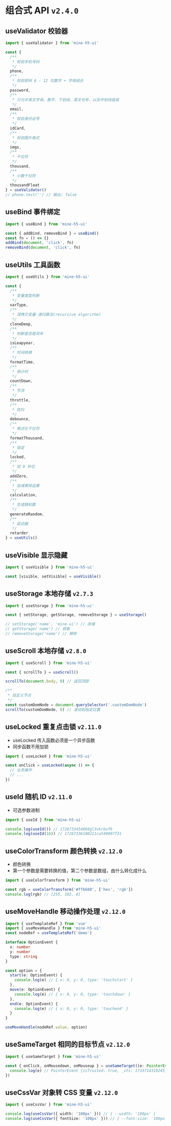 # 组合式 API `v2.4.0`

## useValidator 校验器

```js
import { useValidator } from 'mine-h5-ui'

const {
  /**
   * 校验手机号码
   */
  phone,
  /**
   * 校验密码 6 - 12 位数字 + 字母组合
   */
  password,
  /**
   * 只允许英文字母、数字、下划线、英文句号、以及中划线组成
   */
  email,
  /**
   * 校验身份证号
   */
  idCard,
  /**
   * 校验图片格式
   */
  imgs,
  /**
   * 千位符
   */
  thousand,
  /**
   * 小数千位符
   */
  thousandFloat
} = useValidator()
// phone.test('') // 输出: false
```

## useBind 事件绑定

```js
import { useBind } from 'mine-h5-ui'

const { addBind, removeBind } = useBind()
const fn = () => {}
addBind(document, 'click', fn)
removeBind(document, 'click', fn)
```

## useUtils 工具函数

```js
import { useUtils } from 'mine-h5-ui'

const {
  /**
   * 变量类型判断
   */
  varType,
  /**
   * 深拷贝变量-递归算法(recursive algorithm)
   */
  cloneDeep,
  /**
   * 判断是否是闰年
   */
  isLeapyear,
  /**
   * 时间转换
   */
  formatTime,
  /**
   * 倒计时
   */
  countDown,
  /**
   * 节流
   */
  throttle,
  /**
   * 防抖
   */
  debounce,
  /**
   * 格式化千位符
   */
  formatThousand,
  /**
   * 锁定
   */
  locked,
  /**
   * 加 0 补位
   */
  addZero,
  /**
   * 加减乘除运算
   */
  calculation,
  /**
   * 生成随机数
   */
  generateRandom,
  /**
   * 延迟器
   */
  retarder
} = useUtils()
```

## useVisible 显示隐藏

```js
import { useVisible } from 'mine-h5-ui'

const [visible, setVisible] = useVisible()
```

## useStorage 本地存储 `v2.7.3`

```js
import { useStorage } from 'mine-h5-ui'

const { setStorage, getStorage, removeStorage } = useStorage()

// setStorage('name', 'mine-ui') // 存储
// getStorage('name') // 获取
// removeStorage('name') // 移除
```

## useScroll 本地存储 `v2.8.0`

```js
import { useScroll } from 'mine-h5-ui'

const { scrollTo } = useScroll()

scrollTo(document.body, 0) // 返回顶部

/**
 * 自定义节点
 */
const customDomNode = document.querySelector('.customDomNode')
scrollTo(customDomNode, 0) // 滚动到指定位置
```

## useLocked 重复点击锁 `v2.11.0`

- useLocked 传入函数必须是一个异步函数
- 同步函数不用加锁

```js
import { useLocked } from 'mine-h5-ui'

const onClick = useLocked(async () => {
  // 业务操作
  // ...
})
```

## useId 随机 ID `v2.11.0`

- 可选参数进制

```ts
import { useId } from 'mine-h5-ui'

console.log(useId()) // 1726733454868gl3vkrbuf9
console.log(useId(16)) // 17267336100211ca549007f31
```

## useColorTransform 颜色转换 `v2.12.0`

- 颜色转换
- 第一个参数是需要转换的值，第二个参数是数组，由什么转化成什么

```ts
import { useColorTransform } from 'mine-h5-ui'

const rgb = useColorTransform('#ff6600', ['hex', 'rgb'])
console.log(rgb) // [255, 102, 0]
```

## useMoveHandle 移动操作处理 `v2.12.0`

```ts
import { useTemplateRef } from 'vue'
import { useMoveHandle } from 'mine-h5-ui'
const nodeRef = useTemplateRef('demo')

interface OptionEvent {
  x: number
  y: number
  type: string
}

const option = {
  start(e: OptionEvent) {
    console.log(e) // { x: 0, y: 0, type: 'touchstart' }
  },
  move(e: OptionEvent) {
    console.log(e) // { x: 0, y: 0, type: 'touchdown' }
  },
  end(e: OptionEvent) {
    console.log(e) // { x: 0, y: 0, type: 'touchend' }
  }
}

useMoveHandle(nodeRef.value, option)
```

## useSameTarget 相同的目标节点 `v2.12.0`

```ts
import { useSameTarget } from 'mine-h5-ui'

const { onClick, onMousedown, onMouseup } = useSameTarget((e: PointerEvent) => {
  console.log(e) // PointerEvent {isTrusted: true, _vts: 1733714310245, pointerId: 1, width: 1, height: 1, …}
})
```

## useCssVar 对象转 CSS 变量 `v2.12.0`

```ts
import { useCssVar } from 'mine-h5-ui'

console.log(useCssVar({ width: '100px' })) // { --width: '100px' }
console.log(useCssVar({ fontSize: '100px' })) // { --font-size: '100px' }
```
